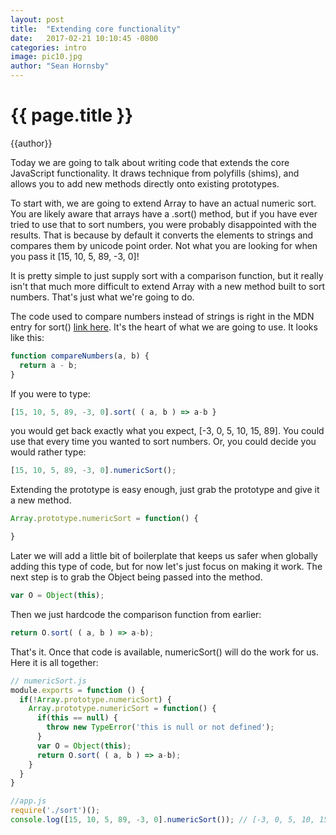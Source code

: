 ```yaml
---
layout: post
title:  "Extending core functionality"
date:   2017-02-21 10:10:45 -0800
categories: intro
image: pic10.jpg
author: "Sean Hornsby"
---
```


{{ page.title }}
================
{{author}}

Today we are going to talk about writing code that extends the core JavaScript functionality.
It draws technique from polyfills (shims), and allows you to add new methods directly onto existing
prototypes.

To start with, we are going to extend Array to have an actual numeric sort. You are likely aware that
arrays have a .sort() method, but if you have ever tried to use that to sort numbers, you were probably
disappointed with the results. That is because by default it converts the elements to strings and compares
them by unicode point order. Not what you are looking for when you pass it [15, 10, 5, 89, -3, 0]!

It is pretty simple to just supply sort with a comparison function, but it really isn't that much more difficult
to extend Array with a new method built to sort numbers. That's just what we're going to do.

The code used to compare numbers instead of strings is right in the MDN entry for sort() [link here](https://developer.mozilla.org/en-US/docs/Web/JavaScript/Reference/Global_Objects/Array/sort "MDN Array.sort()"). It's the heart
of what we are going to use. It looks like this:

```javascript
function compareNumbers(a, b) {
  return a - b;
}
```

If you were to type:
```javascript
[15, 10, 5, 89, -3, 0].sort( ( a, b ) => a-b }
```
you would get back exactly what you expect, [-3, 0, 5, 10, 15, 89]. You could use that every time you wanted to sort numbers.
Or, you could decide you would rather type:
```javascript
[15, 10, 5, 89, -3, 0].numericSort();
```
Extending the prototype is easy enough, just grab the prototype and give it a new method.
```javascript
Array.prototype.numericSort = function() {

}
```
Later we will add a little bit of boilerplate that keeps us safer when globally adding this type of code, 
but for now let's just focus on making it work. The next step is to grab the Object being passed into the method.

```javascript
var O = Object(this);
```
Then we just hardcode the comparison function from earlier:
```javascript
return O.sort( ( a, b ) => a-b);
```
That's it. Once that code is available, numericSort() will do the work for us. Here it is all together:
```javascript
// numericSort.js
module.exports = function () {
  if(!Array.prototype.numericSort) {
    Array.prototype.numericSort = function() {
      if(this == null) {
        throw new TypeError('this is null or not defined');
      }
      var O = Object(this);
      return O.sort( ( a, b ) => a-b);
    }
  }
}

//app.js
require('./sort')();
console.log([15, 10, 5, 89, -3, 0].numericSort()); // [-3, 0, 5, 10, 15, 89]
```

